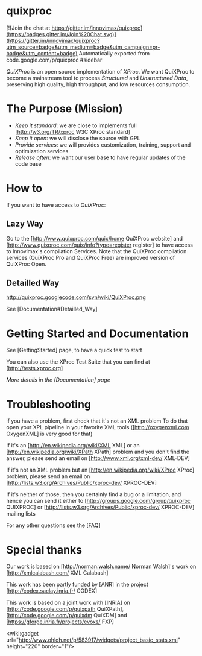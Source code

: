 # quixproc

[![Join the chat at https://gitter.im/innovimax/quixproc](https://badges.gitter.im/Join%20Chat.svg)](https://gitter.im/innovimax/quixproc?utm_source=badge&utm_medium=badge&utm_campaign=pr-badge&utm_content=badge)
Automatically exported from code.google.com/p/quixproc
#sidebar

*QuiXProc* is an open source implementation of *XProc*. We want QuiXProc to become a mainstream tool to process *Structured* and *Unstructured Data*, preserving high quality, high throughput, and low resources consumption.


# The Purpose (Mission) 

  * *Keep it standard*: we are close to implements full [http://w3.org/TR/xproc W3C XProc standard]
  * *Keep it open*: we will disclose the source with GPL
  * *Provide services*: we will provides customization, training, support and optimization services
  * *Release often*: we want our user base to have regular updates of the code base

# How to
If you want to have access to *QuiXProc*:

## Lazy Way
Go to the [http://www.quixproc.com/quix/home QuiXProc website] and [http://www.quixproc.com/quix/info?type=register register] to have access to Innovimax's compilation Services. Note that the QuiXProc compilation services (QuiXProc Pro and QuiXProc Free) are improved version of QuiXProc Open.

## Detailled Way 

http://quixproc.googlecode.com/svn/wiki/QuiXProc.png

See [Documentation#Detailled_Way]

# Getting Started and Documentation
See [GettingStarted] page, to have a quick test to start

You can also use the XProc Test Suite that you can find at [http://tests.xproc.org]

*More details in the [Documentation] page*

# Troubleshooting
if you have a problem, first check that it's not an XML problem
To do that open your XPL pipeline in your favorite XML tools ([http://oxygenxml.com OxygenXML] is very good for that)

If it's an [http://en.wikipedia.org/wiki/XML XML] or an [http://en.wikipedia.org/wiki/XPath XPath] problem and you don't find the answer, please send an email on [http://www.xml.org/xml-dev/ XML-DEV]

If it's not an XML problem but an [http://en.wikipedia.org/wiki/XProc XProc] problem, please send an email on [http://lists.w3.org/Archives/Public/xproc-dev/ XPROC-DEV]

If it's neither of those, then you certainly find a bug or a limitation, and hence you can send it either to [http://groups.google.com/group/quixproc QUIXPROC] or [http://lists.w3.org/Archives/Public/xproc-dev/ XPROC-DEV] mailing lists

For any other questions see the [FAQ]

# Special thanks
Our work is based on [http://norman.walsh.name/ Norman Walsh]'s work on [http://xmlcalabash.com/ XML Calabash]

This work has been partly funded by [ANR] in the project [http://codex.saclay.inria.fr/ CODEX]

This work is based on a joint work with [INRIA] on [http://code.google.com/p/quixpath QuiXPath], [http://code.google.com/p/quixdm QuiXDM] and [https://gforge.inria.fr/projects/evoxs/ FXP]

<wiki:gadget url="http://www.ohloh.net/p/583917/widgets/project_basic_stats.xml" height="220" border="1"/>
